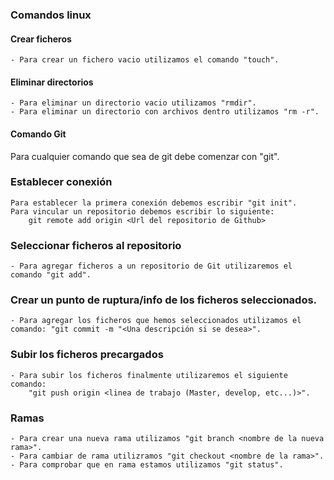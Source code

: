 ### Comandos linux


#### Crear ficheros
    - Para crear un fichero vacio utilizamos el comando "touch".

#### Eliminar directorios
    - Para eliminar un directorio vacio utilizamos "rmdir".
    - Para eliminar un directorio con archivos dentro utilizamos "rm -r".

#### Comando Git
Para cualquier comando que sea de git debe comenzar con "git".

### Establecer conexión
    Para establecer la primera conexión debemos escribir "git init".
    Para vincular un repositorio debemos escribir lo siguiente:
        git remote add origin <Url del repositorio de Github>

### Seleccionar ficheros al repositorio
    - Para agregar ficheros a un repositorio de Git utilizaremos el comando "git add".

### Crear un punto de ruptura/info de los ficheros seleccionados.
    - Para agregar los ficheros que hemos seleccionados utilizamos el comando: "git commit -m "<Una descripción si se desea>".

### Subir los ficheros precargados
    - Para subir los ficheros finalmente utilizaremos el siguiente comando:
        "git push origin <linea de trabajo (Master, develop, etc...)>".

### Ramas
    - Para crear una nueva rama utilizamos "git branch <nombre de la nueva rama>".
    - Para cambiar de rama utilizramos "git checkout <nombre de la rama>".
    - Para comprobar que en rama estamos utilizamos "git status".